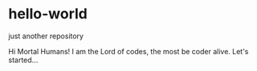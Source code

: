 # hello-world
just another repository

Hi Mortal Humans!
I am the Lord of codes, the most be coder alive.
Let's started...
